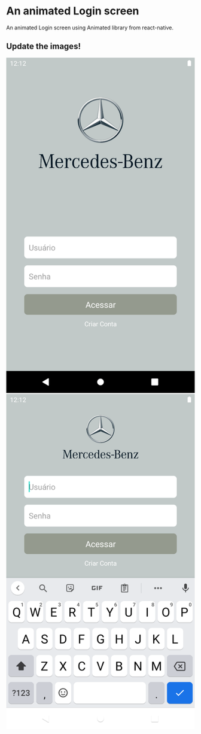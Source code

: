 # An animated Login screen
An animated Login screen using Animated library from react-native.


## Update the images!
![alt text](https://github.com/joaorjoaquim/animated-login-screen/blob/main/src/assets/KeyboardClosed.png)
![alt text](https://github.com/joaorjoaquim/animated-login-screen/blob/main/src/assets/keyboardOpen.png)
